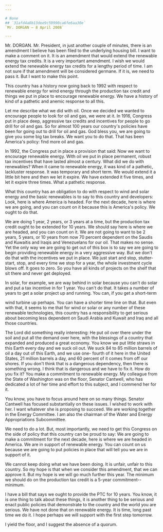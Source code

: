 ```yaml
---
---

# None
## `31afd4a8b13dee9c59990ca6fe6aa30e`
`Mr. DORGAN — 8 April 2008`

---
```



Mr. DORGAN. Mr. President, in just another couple of minutes, there 
is an amendment I believe has been filed to the underlying housing 
bill. I want to make a comment on it. It is an amendment that would 
extend the renewable energy tax credits. It is a very important 
amendment. I wish we would extend the renewable energy tax credits for 
a lengthy period of time. I am not sure if that amendment will be 
considered germane. If it is, we need to pass it. But I want to make 
this point.

This country has a history now going back to 1992 with respect to 
renewable energy for wind energy through the production tax credit and 
things we put in place to encourage renewable energy. We have a history 
of kind of a pathetic and anemic response to all this.

Let me describe what we did with oil. Once we decided we wanted to 
encourage people to look for oil and gas, we were at it. In 1916, 
Congress put in place deep, aggressive tax credits and incentives for 
people to go drill for oil and gas. So for almost 100 years our 
country's policies have been for going out to drill for oil and gas. 
God bless you, we are going to give you some big tax breaks. We want 
you to do that. That has been America's policy: find more oil and gas.

In 1992, the Congress put in place a provision that said: Now we want 
to encourage renewable energy. With oil we put in place permanent, 
robust tax incentives that have lasted almost a century. What did we do 
with renewables? When it came to renewable energy, it was kind of a 
pathetic, lackluster response. It was temporary and short term. We 
would extend it a little bit here and then we let it expire. We have 
extended it five times, and let it expire three times. What a pathetic 
response.

What this country has an obligation to do with respect to wind and 
solar energy and the basic renewables is to say to this country and 
developers: Look, here is where America is headed. For the next decade, 
here is where we are going, and you can count on it because this is 
America's policy. We ought to do that.

We are doing 1 year, 2 years, or 3 years at a time, but the 
production tax credit ought to be extended for 10 years. We should say 
here is where we are headed, and you can count on it. We are not going 
to want to be 2 years, 5 years, or 10 years from now 70 percent 
dependent on the Saudis and Kuwaitis and Iraqis and Venezuelans for our 
oil. That makes no sense. Yet the only way we are going to get out of 
this box is to say we are going to begin providing renewable energy in 
a very aggressive way. But we don't do that with the incentives we put 
in place. We just start and stop, stutter-start, stop, and every time 
we stop for a year, the whole investment cycle blows off. It goes to 
zero. So you have all kinds of projects on the shelf that sit there and 
never get deployed.

In solar, for example, we are way behind in solar because you can't 
do solar and put a tax incentive in for 1 year. You can't do that. It 
takes a number of years to get a solar project up and running. You can, 
if you get a short-term


wind turbine up perhaps. You can have a shorter time line on that. But 
even with that, it seems to me that for wind or solar or any number of 
these renewable technologies, this country has a responsibility to get 
serious about becoming less dependent on Saudi Arabia and Kuwait and 
Iraq and all those countries.

The Lord did something really interesting: He put oil over there 
under the soil and put all the demand over here, with the blessings of 
a country that expanded and produced a great economy. You know we put 
little straws in this Earth every day and we suck oil out. We suck 84 
to 85 million barrels of oil a day out of this Earth, and we use one-
fourth of it here in the United States, 21 million barrels a day, and 
60 percent of it comes from off our shores. If you don't think that is 
a dangerous dependency, then there is something wrong. I think that is 
dangerous and we have to fix it. How do you fix it? You make a 
commitment to renewable energy. My colleague from the State of 
Washington was on the floor, Senator Cantwell, who has dedicated a lot 
of her time and effort to this subject, and I commend her for it.

You know, you have to focus around here on so many things. Senator 
Cantwell has focused substantially on these issues. I wished to work 
with her. I want whatever she is proposing to succeed. We are working 
together in the Energy Committee. I am also the chairman of the Water 
and Energy Appropriations Subcommittee.

We need to do a lot. But, most importantly, we need to get this 
Congress on the side of policy that this country can be proud to say: 
We are going to make a commitment for the next decade, here is where we 
are headed in America. We are in support of renewable energy. You can 
count on us because we are going to put policies in place that will 
tell you we are in support of it.

We cannot keep doing what we have been doing. It is unfair, unfair to 
this country. So my hope is that when we consider this amendment, that 
we can approve it. But my hope is we will go much further this year. 
The minimum we should do on the production tax credit is a 5-year 
commitment--minimum.

I have a bill that says we ought to provide the PTC for 10 years. You 
know, it is one thing to talk about these things, it is another thing 
to be serious and enact public policies that demonstrate to the country 
and the world you are serious. We have not done that on renewable 
energy. It is time, long past time we do it. I hope perhaps we will 
support with the first step tomorrow.

I yield the floor, and I suggest the absence of a quorum.